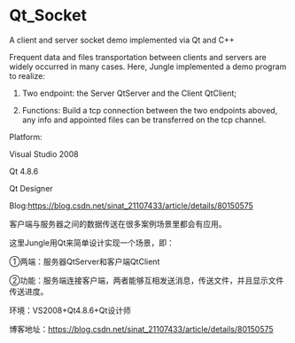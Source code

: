 # Qt_Socket
A client and server socket demo implemented via Qt and C++

Frequent data and files transportation between clients and servers are widely occurred in many cases.
Here, Jungle implemented a demo program to realize:

1. Two endpoint: the Server QtServer and the Client QtClient;

2. Functions: Build a tcp connection between the two endpoints aboved, any info and appointed files can be transferred on the tcp channel.

Platform:

Visual Studio 2008

Qt 4.8.6

Qt Designer

Blog:https://blog.csdn.net/sinat_21107433/article/details/80150575


客户端与服务器之间的数据传送在很多案例场景里都会有应用。

这里Jungle用Qt来简单设计实现一个场景，即： 

①两端：服务器QtServer和客户端QtClient 

②功能：服务端连接客户端，两者能够互相发送消息，传送文件，并且显示文件传送进度。
 
环境：VS2008+Qt4.8.6+Qt设计师

博客地址：https://blog.csdn.net/sinat_21107433/article/details/80150575

